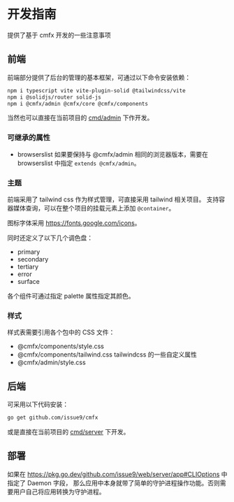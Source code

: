 # 开发指南

提供了基于 cmfx 开发的一些注意事项

## 前端

前端部分提供了后台的管理的基本框架，可通过以下命令安装依赖：

```bash
npm i typescript vite vite-plugin-solid @tailwindcss/vite
npm i @solidjs/router solid-js
npm i @cmfx/admin @cmfx/core @cmfx/components
```

当然也可以直接在当前项目的 [cmd/admin](/cmd/admin) 下作开发。

### 可继承的属性

- browserslist 如果要保持与 @cmfx/admin 相同的浏览器版本，需要在 browserslist 中指定 `extends @cmfx/admin`。

### 主题

前端采用了 tailwind css 作为样式管理，可直接采用 tailwind 相关项目。
支持容器媒体查询，可以在整个项目的挂载元素上添加 `@container`。

图标字体采用 <https://fonts.google.com/icons>。

同时还定义了以下几个调色盘：

- primary
- secondary
- tertiary
- error
- surface

各个组件可通过指定 palette 属性指定其颜色。

### 样式

样式表需要引用各个包中的 CSS 文件：

- @cmfx/components/style.css
- @cmfx/components/tailwind.css tailwindcss 的一些自定义属性
- @cmfx/admin/style.css

## 后端

可采用以下代码安装：

```bash
go get github.com/issue9/cmfx
```

或是直接在当前项目的 [cmd/server](/cmd/server) 下开发。

## 部署

如果在 <https://pkg.go.dev/github.com/issue9/web/server/app#CLIOptions> 中指定了 Daemon 字段，
那么应用中本身就带了简单的守护进程操作功能。否则需要用户自己将应用转换为守护进程。
